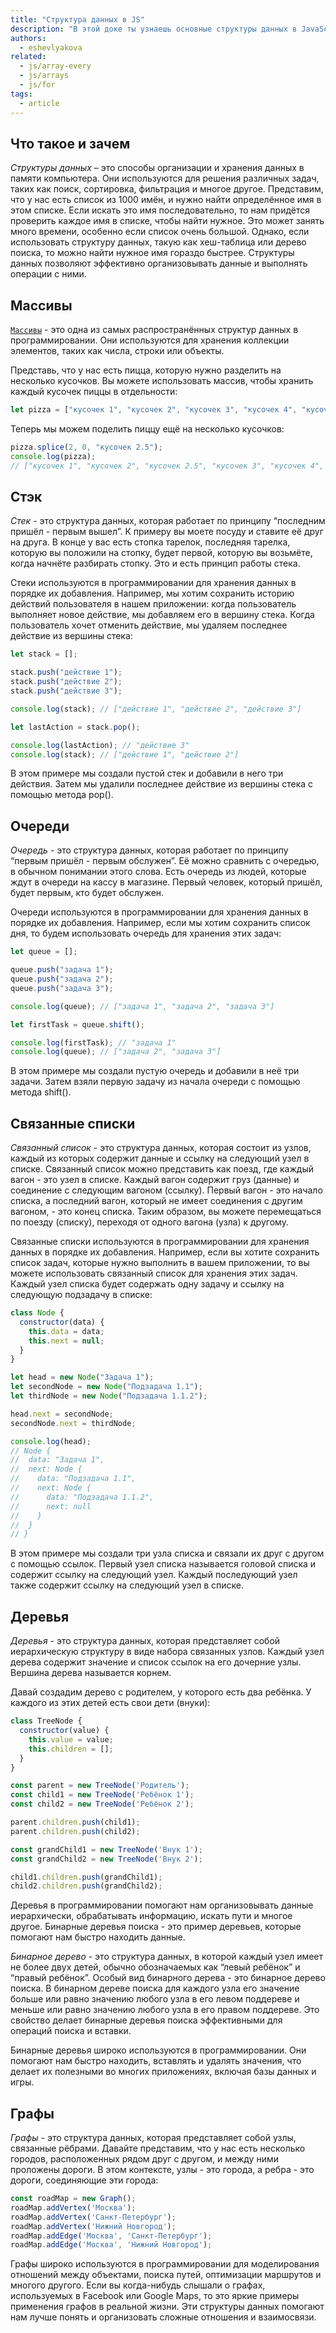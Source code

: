 ```yaml
---
title: "Структура данных в JS"
description: "В этой доке ты узнаешь основные структуры данных в JavaScript и зачем они нужны."
authors:
  - eshevlyakova
related:
  - js/array-every
  - js/arrays
  - js/for
tags:
  - article
---
```


## Что такое и зачем

_Структуры данных_ – это способы организации и хранения данных в памяти компьютера. Они используются для решения различных задач, таких как поиск, сортировка, фильтрация и многое другое.
Представим, что у нас есть список из 1000 имён, и нужно найти определённое имя в этом списке. Если искать это имя последовательно, то нам придётся проверить каждое имя в списке, чтобы найти нужное. Это может занять много времени, особенно если список очень большой.
Однако, если использовать структуру данных, такую как хеш-таблица или дерево поиска, то можно найти нужное имя гораздо быстрее. Структуры данных позволяют эффективно организовывать данные и выполнять операции с ними.

## Массивы

[`Массивы`](/js/arrays/) - это одна из самых распространённых структур данных в программировании. Они используются для хранения коллекции элементов, таких как числа, строки или объекты.

Представь, что у нас есть пицца, которую нужно разделить на несколько кусочков. Вы можете использовать массив, чтобы хранить каждый кусочек пиццы в отдельности:
```js
let pizza = ["кусочек 1", "кусочек 2", "кусочек 3", "кусочек 4", "кусочек 5"];
```

Теперь мы можем поделить пиццу ещё на несколько кусочков:
```js
pizza.splice(2, 0, "кусочек 2.5");
console.log(pizza);
// ["кусочек 1", "кусочек 2", "кусочек 2.5", "кусочек 3", "кусочек 4", "кусочек 5"]
```

## Стэк

_Стек_ - это структура данных, которая работает по принципу “последним пришёл - первым вышел”. К примеру вы моете посуду и ставите её друг на друга. В конце у вас есть стопка тарелок, последняя тарелка, которую вы положили на стопку, будет первой, которую вы возьмёте, когда начнёте разбирать стопку. Это и есть принцип работы стека.

Стеки используются в программировании для хранения данных в порядке их добавления. Например, мы хотим сохранить историю действий пользователя в нашем приложении: когда пользователь выполняет новое действие, мы добавляем его в вершину стека. Когда пользователь хочет отменить действие, мы удаляем последнее действие из вершины стека:
```js
let stack = [];

stack.push("действие 1");
stack.push("действие 2");
stack.push("действие 3");

console.log(stack); // ["действие 1", "действие 2", "действие 3"]

let lastAction = stack.pop();

console.log(lastAction); // "действие 3"
console.log(stack); // ["действие 1", "действие 2"]
```
В этом примере мы создали пустой стек и добавили в него три действия. Затем мы удалили последнее действие из вершины стека с помощью метода pop().

## Очереди

_Очередь_ - это структура данных, которая работает по принципу “первым пришёл - первым обслужен”. Её можно сравнить с очередью, в обычном понимании этого слова. Есть очередь из людей, которые ждут в очереди на кассу в магазине. Первый человек, который пришёл, будет первым, кто будет обслужен.

Очереди используются в программировании для хранения данных в порядке их добавления. Например, если мы хотим сохранить список дня, то будем использовать очередь для хранения этих задач:
```js
let queue = [];

queue.push("задача 1");
queue.push("задача 2");
queue.push("задача 3");

console.log(queue); // ["задача 1", "задача 2", "задача 3"]

let firstTask = queue.shift();

console.log(firstTask); // "задача 1"
console.log(queue); // ["задача 2", "задача 3"]
```
В этом примере мы создали пустую очередь и добавили в неё три задачи. Затем взяли первую задачу из начала очереди с помощью метода shift().

## Связанные списки

_Связанный список_ - это структура данных, которая состоит из узлов, каждый из которых содержит данные и ссылку на следующий узел в списке. Связанный список можно представить как поезд, где каждый вагон - это узел в списке. Каждый вагон содержит груз (данные) и соединение с следующим вагоном (ссылку). Первый вагон - это начало списка, а последний вагон, который не имеет соединения с другим вагоном, - это конец списка. Таким образом, вы можете перемещаться по поезду (списку), переходя от одного вагона (узла) к другому.

Связанные списки используются в программировании для хранения данных в порядке их добавления. Например, если вы хотите сохранить список задач, которые нужно выполнить в вашем приложении, то вы можете использовать связанный список для хранения этих задач. Каждый узел списка будет содержать одну задачу и ссылку на следующую подзадачу в списке:
```js
class Node {
  constructor(data) {
    this.data = data;
    this.next = null;
  }
}

let head = new Node("Задача 1");
let secondNode = new Node("Подзадача 1.1");
let thirdNode = new Node("Подзадача 1.1.2");

head.next = secondNode;
secondNode.next = thirdNode;

console.log(head);
// Node {
//  data: "Задача 1",
//  next: Node {
//    data: "Подзадача 1.1",
//    next: Node {
//      data: "Подзадача 1.1.2",
//      next: null
//    }
//  }
// }
```
В этом примере мы создали три узла списка и связали их друг с другом с помощью ссылок. Первый узел списка называется головой списка и содержит ссылку на следующий узел. Каждый последующий узел также содержит ссылку на следующий узел в списке.

## Деревья

_Деревья_ - это структура данных, которая представляет собой иерархическую структуру в виде набора связанных узлов. Каждый узел дерева содержит значение и список ссылок на его дочерние узлы. Вершина дерева называется корнем.

Давай создадим дерево с родителем, у которого есть два ребёнка. У каждого из этих детей есть свои дети (внуки):

```javascript
class TreeNode {
  constructor(value) {
    this.value = value;
    this.children = [];
  }
}

const parent = new TreeNode('Родитель');
const child1 = new TreeNode('Ребёнок 1');
const child2 = new TreeNode('Ребёнок 2');

parent.children.push(child1);
parent.children.push(child2);

const grandChild1 = new TreeNode('Внук 1');
const grandChild2 = new TreeNode('Внук 2');

child1.children.push(grandChild1);
child2.children.push(grandChild2);
```

Деревья в программировании помогают нам организовывать данные иерархически, обрабатывать информацию, искать пути и многое другое. Бинарные деревья поиска - это пример деревьев, которые помогают нам быстро находить данные.

_Бинарное дерево_ - это структура данных, в которой каждый узел имеет не более двух детей, обычно обозначаемых как “левый ребёнок” и “правый ребёнок”. Особый вид бинарного дерева - это бинарное дерево поиска. В бинарном дереве поиска для каждого узла его значение больше или равно значению любого узла в его левом поддереве и меньше или равно значению любого узла в его правом поддереве. Это свойство делает бинарные деревья поиска эффективными для операций поиска и вставки.

Бинарные деревья широко используются в программировании. Они помогают нам быстро находить, вставлять и удалять значения, что делает их полезными во многих приложениях, включая базы данных и игры.

## Графы

_Графы_ - это структура данных, которая представляет собой узлы, связанные рёбрами. Давайте представим, что у нас есть несколько городов, расположенных рядом друг с другом, и между ними проложены дороги. В этом контексте, узлы - это города, а ребра - это дороги, соединяющие эти города:

```javascript
const roadMap = new Graph();
roadMap.addVertex('Москва');
roadMap.addVertex('Санкт-Петербург');
roadMap.addVertex('Нижний Новгород');
roadMap.addEdge('Москва', 'Санкт-Петербург');
roadMap.addEdge('Москва', 'Нижний Новгород');
```

Графы широко используются в программировании для моделирования отношений между объектами, поиска путей, оптимизации маршрутов и многого другого. Если вы когда-нибудь слышали о графах, используемых в Facebook или Google Maps, то это яркие примеры применения графов в реальной жизни. Эти структуры данных помогают нам лучше понять и организовать сложные отношения и взаимосвязи.
